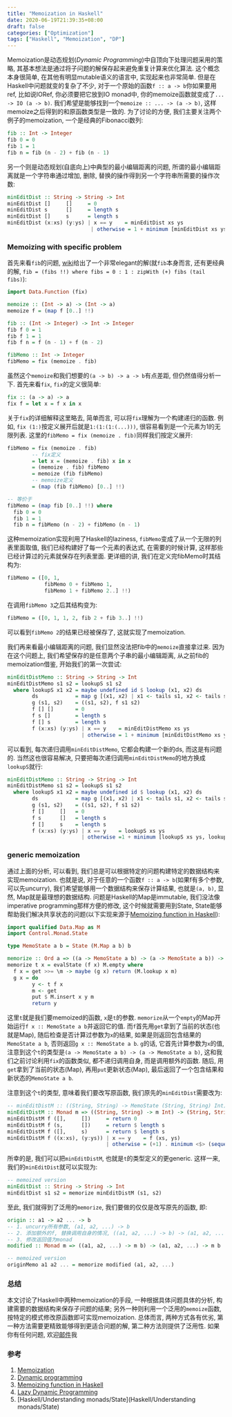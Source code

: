 ```yaml
---
title: "Memoization in Haskell"
date: 2020-06-19T21:39:35+08:00
draft: false
categories: ["Optimization"]
tags: ["Haskell", "Memoization", "DP"]
---
```


Memoization是动态规划(*Dynamic Programming*)中自顶向下处理问题采用的策略, 其基本想法是通过将子问题的解保存起来避免重复计算来优化算法. 这个概念本身很简单, 在其他有明显mutable语义的语言中, 实现起来也非常简单. 但是在Haskell中问题就变的复杂了不少, 对于一个原始的函数`f :: a -> b`你如果要用ref, 比如说IORef, 你必须要把它放到IO monad中, 你的memoize函数就变成了`... -> IO (a -> b)`. 我们希望是能够找到一个`memoize :: ... -> (a -> b)`, 这样memoize之后得到的和原函数类型是一致的. 为了讨论的方便, 我们主要关注两个例子的memoization, 一个是经典的Fibonacci数列:

```haskell
fib :: Int -> Integer
fib 0 = 0
fib 1 = 1
fib n = fib (n - 2) + fib (n - 1)
```

另一个则是动态规划(自底向上)中典型的最小编辑距离的问题, 所谓的最小编辑距离就是一个字符串通过增加, 删除, 替换的操作得到另一个字符串所需要的操作次数:

```haskell
minEditDist :: String -> String -> Int
minEditDist []     []     = 0
minEditDist s      []     = length s
minEditDist []     s      = length s
minEditDist (x:xs) (y:ys) | x == y    = minEditDist xs ys
                           | otherwise = 1 + minimum [minEditDist xs ys, minEditDist xs (y:ys), minEditDist (x:xs) ys]
```

### Memoizing with specific problem

首先来看`fib`的问题, [wiki](https://wiki.haskell.org/Memoization)给出了一个非常elegant的解(就`fib`本身而言, 还有更经典的解, `fib = (fibs !!) where fibs = 0 : 1 : zipWith (+) fibs (tail fibs)`):

```haskell
import Data.Function (fix)

memoize :: (Int -> a) -> (Int -> a)
memoize f = (map f [0..] !!)

fib :: (Int -> Integer) -> Int -> Integer
fib f 0 = 1
fib f 1 = 1
fib f n = f (n - 1) + f (n - 2)

fibMemo :: Int -> Integer
fibMemo = fix (memoize . fib)
```

虽然这个`memoize`和我们想要的`(a -> b) -> a -> b`有点差距, 但仍然值得分析一下. 首先来看`fix`, `fix`的定义很简单:

```haskell
fix :: (a -> a) -> a
fix f = let x = f x in x
```

关于`fix`的详细解释这里略去, 简单而言, 可以将`fix`理解为一个构建递归的函数. 例如, `fix (1:)`按定义展开后就是`1:(1:(1:(...)))`, 很容易看到是一个元素为1的无限列表. 这里的`fibMemo = fix (memoize . fib)`同样我们按定义展开:

```haskell
fibMemo = fix (memoize . fib)
        -- fix定义
        = let x = (memoize . fib) x in x
        = (memoize . fib) fibMemo
        = memoize (fib fibMemo)
        -- memoize定义
        = (map (fib fibMemo) [0..] !!)

-- 等价于
fibMemo = (map fib [0..] !!) where
  fib 0 = 0
  fib 1 = 1
  fib n = fibMemo (n - 2) + fibMemo (n - 1)
```

这种memoization实现利用了Haskell的laziness, `fibMemo`变成了从一个无限的列表里面取值, 我们已经构建好了每一个元素的表达式, 在需要的时候计算, 这样那些已经计算过的元素就保存在列表里面. 更详细的讲, 我们在定义完fibMemo时其结构为:

```haskell
fibMemo = ([0, 1,
            fibMemo 0 + fibMemo 1,
            fibMemo 1 + fibMemo 2..] !!)
```

在调用`fibMemo 3`之后其结构变为:

```haskell
fibMemo = ([0, 1, 1, 2, fib 2 + fib 3..] !!)
```

可以看到`fibMemo 2`的结果已经被保存了, 这就实现了memoization.

我们再来看最小编辑距离的问题, 我们显然没法把fib中的`memoize`直接拿过来. 因为在这个问题上, 我们希望保存的是任意两个子串的最小编辑距离, 从之前fib的memoization借鉴, 开始我们的第一次尝试:

```haskell
minEditDistMemo :: String -> String -> Int
minEditDistMemo s1 s2 = lookupS s1 s2
  where lookupS x1 x2 = maybe undefined id $ lookup (x1, x2) ds
        ds            = map g [(x1, x2) | x1 <- tails s1, x2 <- tails s2]
        g (s1, s2)    = ((s1, s2), f s1 s2)
        f [] []       = 0
        f s []        = length s
        f [] s        = length s
        f (x:xs) (y:ys) | x == y    = minEditDistMemo xs ys
                        | otherwise = 1 + minimum [minEditDistMemo xs ys, minEditDistMemo xs (y:ys), minEditDistMemo (x:xs) ys]
```

可以看到, 每次递归调用`minEditDistMemo`, 它都会构建一个新的ds, 而这是有问题的. 当然这也很容易解决, 只要把每次递归调用`minEditDistMemo`的地方换成`lookupS`就行:

```haskell
minEditDistMemo :: String -> String -> Int
minEditDistMemo s1 s2 = lookupS s1 s2
  where lookupS x1 x2 = maybe undefined id $ lookup (x1, x2) ds
        ds            = map g [(x1, x2) | x1 <- tails s1, x2 <- tails s2]
        g (s1, s2)    = ((s1, s2), f s1 s2)
        f []     []   = 0
        f s      []   = length s
        f []     s    = length s
        f (x:xs) (y:ys) | x == y    = lookupS xs ys
                        | otherwise =1 + minimum [lookupS xs ys, lookupS xs (y:ys), lookupS (x:xs) ys]
```

### generic memoization

通过上面的分析, 可以看到, 我们总是可以根据特定的问题构建特定的数据结构来实现memoization. 也就是说, 对于任意的一个函数`f :: a -> b`(如果f有多个参数, 可以先uncurry), 我们希望能够用一个数据结构来保存计算结果, 也就是`(a, b)`, 显然, Map就是最理想的数据结构. 问题是Haskell的Map是immutable, 我们没法像imperative programming那样方便的修改, 这个时候就需要用到State, State能够帮助我们解决共享状态的问题(以下实现来源于[Memoizing function in Haskell](http://www.nadineloveshenry.com/haskell/memofib.html)):

```haskell
import qualified Data.Map as M
import Control.Monad.State

type MemoState a b = State (M.Map a b) b

memorize :: Ord a => ((a -> MemoState a b) -> (a -> MemoState a b)) -> a -> b
memorize t x = evalState (f x) M.empty where
  f x = get >>= \m -> maybe (g x) return (M.lookup x m)
  g x = do
        y <- t f x
        m <- get
        put $ M.insert x y m
        return y
```

这里`t`就是我们要memoized的函数, `x`是`t`的参数. `memorize`从一个`empty`的Map开始运行`f x :: MemoState a b`并返回它的值. 而`f`首先用`get`拿到了当前的状态(也就是Map), 随后检查是否计算过参数为`x`的结果, 如果是则返回包含结果的`MemoState a b`, 否则返回`g x :: MemoState a b`. `g`的话, 它首先计算参数为`x`的值, 注意到这个`t`的类型是`(a -> MemoState a b) -> (a -> MemoState a b)`, 这和我们之前讨论利用`fix`的函数类似, 都不递归调用自身, 而是调用额外的函数. 随后, 用`get`拿到了当前的状态(Map), 再用`put`更新状态(Map), 最后返回了一个包含结果和新状态的`MemoState a b`.

注意到这个`t`的类型, 意味着我们要改写原函数, 我们原先的`minEditDist`需要改为:

```haskell
-- minEditDistM :: ((String, String) -> MemoState (String, String) Int) -> (String, String) -> MemoState (String, String) Int
minEditDistM :: Monad m => ((String, String) -> m Int) -> (String, String) -> m Int
minEditDistM f ([],     [])     = return 0
minEditDistM f (s,      [])     = return $ length s
minEditDistM f ([],     s)      = return $ length s
minEditDistM f ((x:xs), (y:ys)) | x == y    = f (xs, ys)
                                | otherwise = (+1) . minimum <$> (sequenceA $ f <$> [(xs, ys), (xs, (y:ys)), ((x:xs), ys)])
```

所幸的是, 我们可以把`minEditDistM`, 也就是`t`的类型定义的更generic. 这样一来, 我们的`minEditDist`就可以实现为:

```haskell
-- memoized version
minEditDist :: String -> String -> Int
minEditDist s1 s2 = memorize minEditDistM (s1, s2)
```

至此, 我们就得到了泛用的`memorize`, 我们要做的仅仅是改写原先的函数, 即:

```haskell
origin :: a1 -> a2 ... -> b
-- 1. uncurry所有参数, (a1, a2, ...) -> b
-- 2. 添加额外的f, 替换调用自身的情况, ((a1, a2, ...) -> b) -> (a1, a2, ...) -> b
-- 3. 修改返回值为monad
modified :: Monad m => ((a1, a2, ...) -> m b) -> (a1, a2, ...) -> m b

-- memoized version
originMemo a1 a2 ... = memorize modified (a1, a2, ...)
```

### 总结

本文讨论了Haskell中两种memoization的手段, 一种根据具体问题具体的分析, 构建需要的数据结构来保存子问题的结果; 另外一种则利用一个泛用的`memoize`函数, 按特定的模式修改原函数即可实现memoization. 总体而言, 两种方式各有优劣, 第一种方法需要更精致能够得到更适合问题的解, 第二种方法则提供了泛用性. 如果你有任何问题, 欢迎[邮件](mailto:hey_christophe@outlook.com)我

### 参考

1. [Memoization](https://wiki.haskell.org/Memoization)
2. [Dynamic programming](https://en.wikipedia.org/wiki/Dynamic_programming)
3. [Memoizing function in Haskell](http://www.nadineloveshenry.com/haskell/memofib.html)
4. [Lazy Dynamic Programming](https://jelv.is/blog/Lazy-Dynamic-Programming/)
5. [Haskell/Understanding monads/State](Haskell/Understanding monads/State)